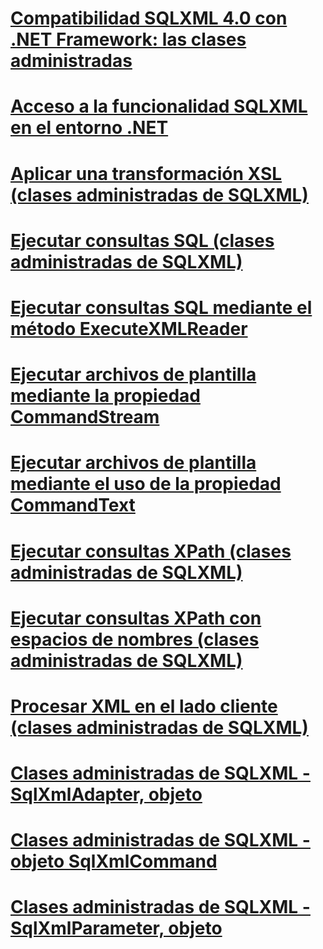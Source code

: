 # [Compatibilidad SQLXML 4.0 con .NET Framework: las clases administradas](sqlxml-4-0-net-framework-support-managed-classes.md)

# [Acceso a la funcionalidad SQLXML en el entorno .NET](accessing-sqlxml-functionality-in-the-net-environment.md)
# [Aplicar una transformación XSL (clases administradas de SQLXML)](applying-an-xsl-transformation-sqlxml-managed-classes.md)
# [Ejecutar consultas SQL (clases administradas de SQLXML)](executing-sql-queries-sqlxml-managed-classes.md)
# [Ejecutar consultas SQL mediante el método ExecuteXMLReader](executing-sql-queries-by-using-the-executexmlreader-method.md)
# [Ejecutar archivos de plantilla mediante la propiedad CommandStream](executing-template-files-by-using-the-commandstream-property.md)
# [Ejecutar archivos de plantilla mediante el uso de la propiedad CommandText](executing-template-files-by-using-the-commandtext-property.md)
# [Ejecutar consultas XPath (clases administradas de SQLXML)](executing-xpath-queries-sqlxml-managed-classes.md)
# [Ejecutar consultas XPath con espacios de nombres (clases administradas de SQLXML)](executing-xpath-queries-with-namespaces-sqlxml-managed-classes.md)
# [Procesar XML en el lado cliente (clases administradas de SQLXML)](processing-xml-on-the-client-side-sqlxml-managed-classes.md)
# [Clases administradas de SQLXML - SqlXmlAdapter, objeto](sqlxml-managed-classes-sqlxmladapter-object.md)
# [Clases administradas de SQLXML - objeto SqlXmlCommand](sqlxml-managed-classes-sqlxmlcommand-object.md)
# [Clases administradas de SQLXML - SqlXmlParameter, objeto](sqlxml-managed-classes-sqlxmlparameter-object.md)
